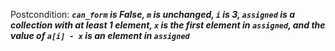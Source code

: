 Postcondition: ***`can_form` is False, `m` is unchanged, `i` is 3, `assigned` is a collection with at least 1 element, `x` is the first element in `assigned`, and the value of `a[i] - x` is an element in `assigned`***